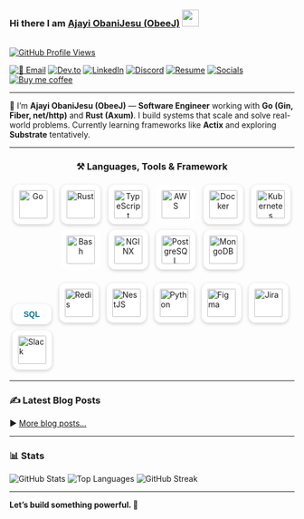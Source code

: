 ### Hi there I am [Ajayi ObaniJesu (ObeeJ)](https://www.linkedin.com/in/obanijesuajayi) <img src="https://raw.githubusercontent.com/MartinHeinz/MartinHeinz/master/wave.gif" width="30px">
<br/>[![GitHub Profile Views](https://komarev.com/ghpvc/?username=obeej&label=Profile+Views&style=for-the-badge&color=brightgreen)](https://github.com/obeej)

[![📨 Email](https://img.shields.io/badge/📨%20Email-D14836?style=for-the-badge&logo=gmail&logoColor=white)](mailto:ajayioba2000@gmail.com)
[![Dev.to](https://img.shields.io/badge/Dev.to-%23000000.svg?style=for-the-badge&logo=devdotto&logoColor=white)](https://dev.to/obeej)
[![LinkedIn](https://img.shields.io/badge/LinkedIn-%230077B5.svg?style=for-the-badge&logo=linkedin&logoColor=white)](https://www.linkedin.com/in/obanijesuajayi)
[![Discord](https://img.shields.io/badge/Discord-%237289DA.svg?style=for-the-badge&logo=discord&logoColor=white)](https://discord.gg/@Obeej)
[![Resume](https://img.shields.io/badge/Resume-%23FF9800.svg?style=for-the-badge&logo=google-drive&logoColor=white)](https://tinyurl.com/obeejdtechbuilder)
[![Socials](https://img.shields.io/badge/Socials-%23E4405F?style=for-the-badge&logo=linktree&logoColor=white)](https://linktr.ee/obeej?utm_source=linktree_profile_share&ltsid=fadb5fa8-9ea5-437a-b6f0-509af4a49361)
[![Buy me coffee](https://img.shields.io/badge/Buy%20me%20coffee-FFDD00?style=for-the-badge&logo=buy-me-a-coffee&logoColor=black)](https://paystack.shop/pay/xt2108lk5d)

---

🔭  I’m **Ajayi ObaniJesu (ObeeJ)** — **Software Engineer** working with **Go (Gin, Fiber, net/http)** and **Rust (Axum)**. I build systems that scale and solve real-world problems. Currently learning frameworks like **Actix** and exploring **Substrate** tentatively.

---

<h3 align="center">⚒️ Languages, Tools & Framework</h3>

<p align="center">
  <!-- Go -->
  <img src="https://cdn.jsdelivr.net/gh/devicons/devicon/icons/go/go-original.svg" alt="Go" width="50" height="50" style="padding:10px;background:white;border-radius:12px;box-shadow:0 2px 6px rgba(0,0,0,0.2);margin:5px;" />

  <!-- Rust -->
  <img src="https://upload.wikimedia.org/wikipedia/commons/d/d5/Rust_programming_language_black_logo.svg" alt="Rust" width="50" height="50" style="padding:10px;background:white;border-radius:12px;box-shadow:0 2px 6px rgba(0,0,0,0.2);margin:5px;" />

  <!-- TypeScript -->
  <img src="https://cdn.jsdelivr.net/gh/devicons/devicon/icons/typescript/typescript-original.svg" alt="TypeScript" width="50" height="50" style="padding:10px;background:white;border-radius:12px;box-shadow:0 2px 6px rgba(0,0,0,0.2);margin:5px;" />

   <!-- AWS (custom safe image) -->
  <img src="https://encrypted-tbn0.gstatic.com/images?q=tbn:ANd9GcRebe2oaBVLlVJDMGNZV8dZw4QfEWbIevmUCw&usqp=CAU" alt="AWS" width="50" height="50" style="padding:10px;background:white;border-radius:12px;margin:5px;object-fit:contain;"/>

  <!-- Docker -->
  <img src="https://cdn.jsdelivr.net/gh/devicons/devicon/icons/docker/docker-original.svg" alt="Docker" width="50" height="50" style="padding:10px;background:white;border-radius:12px;box-shadow:0 2px 6px rgba(0,0,0,0.2);margin:5px;" />

  <!-- Kubernetes -->
  <img src="https://cdn.jsdelivr.net/gh/devicons/devicon/icons/kubernetes/kubernetes-plain.svg" alt="Kubernetes" width="50" height="50" style="padding:10px;background:white;border-radius:12px;box-shadow:0 2px 6px rgba(0,0,0,0.2);margin:5px;" />

<!-- Bash -->
  <img src="https://cdn.jsdelivr.net/gh/devicons/devicon/icons/bash/bash-original.svg" alt="Bash" width="50" height="50" style="padding:10px;background:white;border-radius:12px;margin:5px;"/>

  <!-- NGINX (proxy) -->
  <img src="https://cdn.jsdelivr.net/gh/devicons/devicon/icons/nginx/nginx-original.svg" alt="NGINX" width="50" height="50" style="padding:10px;background:white;border-radius:12px;box-shadow:0 2px 6px rgba(0,0,0,0.2);margin:5px;" />

  <!-- PostgreSQL -->
  <img src="https://cdn.jsdelivr.net/gh/devicons/devicon/icons/postgresql/postgresql-original.svg" alt="PostgreSQL" width="50" height="50" style="padding:10px;background:white;border-radius:12px;box-shadow:0 2px 6px rgba(0,0,0,0.2);margin:5px;" />

  <!-- MongoDB -->
  <img src="https://cdn.jsdelivr.net/gh/devicons/devicon/icons/mongodb/mongodb-original.svg" alt="MongoDB" width="50" height="50" style="padding:10px;background:white;border-radius:12px;box-shadow:0 2px 6px rgba(0,0,0,0.2);margin:5px;" />

  <div style="display:inline-block;padding:10px 20px;background:white;color:#00758F;font-weight:bold;font-family:sans-serif;border-radius:12px;box-shadow:0 2px 6px rgba(0,0,0,0.2);margin:5px;">
  SQL
</div>

  <!-- Redis -->
  <img src="https://cdn.jsdelivr.net/gh/devicons/devicon/icons/redis/redis-original.svg" alt="Redis" width="50" height="50" style="padding:10px;background:white;border-radius:12px;box-shadow:0 2px 6px rgba(0,0,0,0.2);margin:5px;" />

  <!-- NestJS -->
  <img src="https://nestjs.com/img/logo-small.svg" alt="NestJS" width="50" height="50" style="padding:10px;background:white;border-radius:12px;box-shadow:0 2px 6px rgba(0,0,0,0.2);margin:5px;" />

  <!-- Python -->
  <img src="https://cdn.jsdelivr.net/gh/devicons/devicon/icons/python/python-original.svg" alt="Python" width="50" height="50" style="padding:10px;background:white;border-radius:12px;box-shadow:0 2px 6px rgba(0,0,0,0.2);margin:5px;" />

  <!-- Figma -->
  <img src="https://cdn.jsdelivr.net/gh/devicons/devicon/icons/figma/figma-original.svg" alt="Figma" width="50" height="50" style="padding:10px;background:white;border-radius:12px;box-shadow:0 2px 6px rgba(0,0,0,0.2);margin:5px;" />

  <!-- Jira -->
  <img src="https://cdn.worldvectorlogo.com/logos/jira-1.svg" alt="Jira" width="50" height="50" style="padding:10px;background:white;border-radius:12px;box-shadow:0 2px 6px rgba(0,0,0,0.2);margin:5px;" />

  <!-- Slack -->
  <img src="https://cdn.jsdelivr.net/gh/devicons/devicon/icons/slack/slack-original.svg" alt="Slack" width="50" height="50" style="padding:10px;background:white;border-radius:12px;box-shadow:0 2px 6px rgba(0,0,0,0.2);margin:5px;" />
</p>

---

### ✍️ Latest Blog Posts
<!-- BLOG-POST-LIST:START -->
<!-- BLOG-POST-LIST:END -->
▶️ [More blog posts...](https://dev.to/obeej)

---

### 📊 Stats

<img src="https://github-readme-stats.vercel.app/api?username=obeej&show_icons=true&theme=radical" alt="GitHub Stats" />
<img src="https://github-readme-stats.vercel.app/api/top-langs/?username=obeej&layout=compact&theme=radical" alt="Top Languages" />
<img src="https://github-readme-streak-stats.herokuapp.com?user=obeej&theme=radical" alt="GitHub Streak" />

---

**Let’s build something powerful. 🚀**